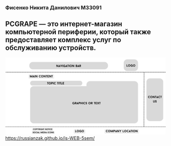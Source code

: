 ### Фисенко Никита Данилович M33091
## PCGRAPE — это интернет-магазин компьютерной периферии, который также предоставляет комплекс услуг по обслуживанию устройств.
![website mockup](./images/Website%20mockup.png)
https://russianzak.github.io/is-WEB-5sem/